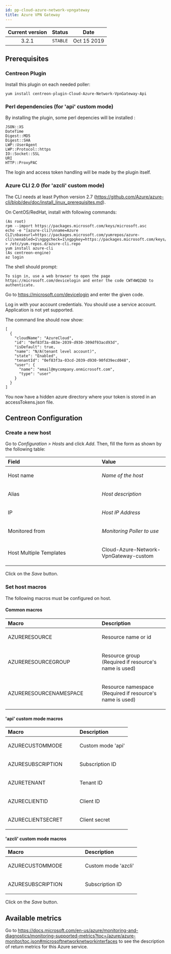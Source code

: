 ```yaml
---
id: pp-cloud-azure-network-vpngateway
title: Azure VPN Gateway
---
```


| Current version | Status | Date |
| :-: | :-: | :-: |
| 3.2.1 | `STABLE` | Oct 15 2019 |


## Prerequisites

### Centreon Plugin
Install this plugin on each needed poller:

    yum install centreon-plugin-Cloud-Azure-Network-VpnGateway-Api

### Perl dependencies (for 'api' custom mode)
By installing the plugin, some perl depencies will be installed :

    JSON::XS
    DateTime
    Digest::MD5
    Digest::SHA
    LWP::UserAgent
    LWP::Protocol::https
    IO::Socket::SSL
    URI
    HTTP::ProxyPAC

The login and access token handling will be made by the plugin itself.

### Azure CLI 2.0 (for 'azcli' custom mode)
The CLI needs at least Python version 2.7 (https://github.com/Azure/azure-cli/blob/dev/doc/install_linux_prerequisites.md).

On CentOS/RedHat, install with following commands:

    (As root)
    rpm --import https://packages.microsoft.com/keys/microsoft.asc
    echo -e "[azure-cli]\nname=Azure CLI\nbaseurl=https://packages.microsoft.com/yumrepos/azure-cli\nenabled=1\ngpgcheck=1\ngpgkey=https://packages.microsoft.com/keys/microsoft.asc" > /etc/yum.repos.d/azure-cli.repo
    yum install azure-cli
    (As centreon-engine)
    az login

The shell should prompt:

    To sign in, use a web browser to open the page https://microsoft.com/devicelogin and enter the code CWT4WQZAD to authenticate.

Go to https://microsoft.com/devicelogin and enter the given code.

Log in with your account credentials. You should use a service account. Application is not yet supported.

The command line should now show:

    [
      {
        "cloudName": "AzureCloud",
        "id": "0ef83f3a-d83e-2039-d930-309df93acd93d",
        "isDefault": true,
        "name": "N/A(tenant level account)",
        "state": "Enabled",
        "tenantId": "0ef83f3a-03cd-2039-d930-90fd39ecd048",
        "user": {
          "name": "email@mycompany.onmicrosoft.com",
          "type": "user"
        }
      }
    ]

You now have a hidden azure directory where your token is stored in an accessTokens.json file.

## Centreon Configuration

### Create a new host
Go to *Configuration &gt; Hosts* and click *Add*. Then, fill the form as
shown by the following table:

<table>
<colgroup>
<col width="58%" />
<col width="41%" />
</colgroup>
<thead>
<tr class="header">
<th align="left">Field</th>
<th align="left">Value</th>
</tr>
</thead>
<tbody>
<tr class="odd">
<td align="left"><p>Host name</p></td>
<td align="left"><p><em>Name of the host</em></p></td>
</tr>
<tr class="even">
<td align="left"><p>Alias</p></td>
<td align="left"><p><em>Host description</em></p></td>
</tr>
<tr class="odd">
<td align="left"><p>IP</p></td>
<td align="left"><p><em>Host IP Address</em></p></td>
</tr>
<tr class="even">
<td align="left"><p>Monitored from</p></td>
<td align="left"><p><em>Monitoring Poller to use</em></p></td>
</tr>
<tr class="odd">
<td align="left"><p>Host Multiple Templates</p></td>
<td align="left"><p>Cloud-Azure-Network-VpnGateway-custom</p></td>
</tr>
</tbody>
</table>

Click on the *Save* button.

### Set host macros
The following macros must be configured on host.

#### Common macros
<table>
<colgroup>
<col width="58%" />
<col width="41%" />
</colgroup>
<thead>
<tr class="header">
<th align="left">Macro</th>
<th align="left">Description</th>
</tr>
</thead>
<tbody>
<tr class="odd">
<td align="left"><p>AZURERESOURCE</p></td>
<td align="left"><p>Resource name or id</p></td>
</tr>
<tr class="even">
<td align="left"><p>AZURERESOURCEGROUP</p></td>
<td align="left"><p>Resource group (Required if resource's name is used)</p></td>
</tr>
<tr class="odd">
<td align="left"><p>AZURERESOURCENAMESPACE</p></td>
<td align="left"><p>Resource namespace (Required if resource's name is used)</p></td>
</tr>
</tbody>
</table>

#### 'api' custom mode macros
<table>
<colgroup>
<col width="58%" />
<col width="41%" />
</colgroup>
<thead>
<tr class="header">
<th align="left">Macro</th>
<th align="left">Description</th>
</tr>
</thead>
<tbody>
<tr class="odd">
<td align="left"><p>AZURECUSTOMMODE</p></td>
<td align="left"><p>Custom mode 'api'</p></td>
</tr>
<tr class="even">
<td align="left"><p>AZURESUBSCRIPTION</p></td>
<td align="left"><p>Subscription ID</p></td>
</tr>
<tr class="odd">
<td align="left"><p>AZURETENANT</p></td>
<td align="left"><p>Tenant ID</p></td>
</tr>
<tr class="even">
<td align="left"><p>AZURECLIENTID</p></td>
<td align="left"><p>Client ID</p></td>
</tr>
<tr class="odd">
<td align="left"><p>AZURECLIENTSECRET</p></td>
<td align="left"><p>Client secret</p></td>
</tr>
</tbody>
</table>

#### 'azcli' custom mode macros
<table>
<colgroup>
<col width="58%" />
<col width="41%" />
</colgroup>
<thead>
<tr class="header">
<th align="left">Macro</th>
<th align="left">Description</th>
</tr>
</thead>
<tbody>
<tr class="odd">
<td align="left"><p>AZURECUSTOMMODE</p></td>
<td align="left"><p>Custom mode 'azcli'</p></td>
</tr>
<tr class="even">
<td align="left"><p>AZURESUBSCRIPTION</p></td>
<td align="left"><p>Subscription ID</p></td>
</tr>
</tbody>
</table>

Click on the *Save* button.

## Available metrics
Go to https://docs.microsoft.com/en-us/azure/monitoring-and-diagnostics/monitoring-supported-metrics?toc=/azure/azure-monitor/toc.json#microsoftnetworknetworkinterfaces to see the description of return metrics for this Azure service.

